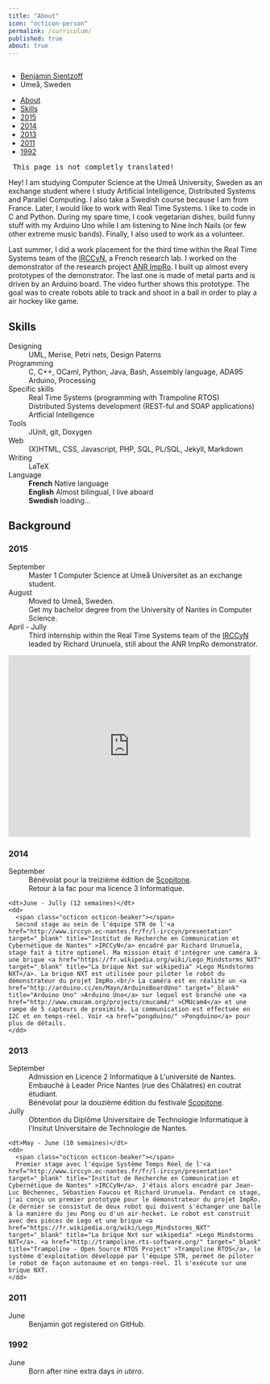 ```yaml
---
title: "About"
icon: "octicon-person"
permalink: /curriculum/
published: true
about: true
---
```

<div id="cv-header">

  <img class="avatar" src="https://avatars0.githubusercontent.com/u/891025?s=320" alt="" title="" />

  <ul>
    <li>
      <span class="octicon octicon-link"></span>
      <a href="http://www.github.com/blasterbug" title="My profil on GitHub">
        Benjamin Sientzoff
      </a>
    </li>
    <li><span class="octicon octicon-location"></span> Umeå, Sweden</li>
  </ul>

  <ul id="menu">
    <li><a href="#aboutme">About</a></li>
    <li><a href="#skills">Skills</a></li>
    <li><a href="#cur-2015" title="Sweden!" >2015</a></li>
    <li><a href="#cur-2014" title="" >2014</a></li>
    <li><a href="#cur-2013" title="" >2013</a></li>
    <li><a href="#cur-2011" title="" >2011</a></li>
     <li><a href="#cur-1992" title="" >1992</a></li>
  </ul>

</div>

<section>

  <pre><span class="octicon octicon-alert"></span> This page is not completly translated!</pre>

  <p id="aboutme">
  <!--
    <span class="medium-octicon octicon-quote" ></span>
  -->
    Hey! I am studying Computer Science at the Umeå University, Sweden as an exchange student where I study Artificial Intelligence, Distributed Systems and Parallel Computing. I also take a Swedish course because I am from France. Later, I would like to work with Real Time Systems. I like to code in C and Python. During my spare time, I cook vegetarian dishes, build funny stuff with my Arduino Uno while I am listening to Nine Inch Nails (or few other extreme music bands). Finally, I also used to work as a volunteer.
  </p>

  <p>
    Last summer, I did a work placement for the third time within the Real Time Systems team of the <a href="http://www.irccyn.ec-nantes.fr/en/irccyn/presentation" target="_blank" title="Institut de Recherche en Communication et Cybernétique de Nantes" >IRCCyN</a>, a French research lab. I worked on the demonstrator of the research project <a href="http://anr-impro.irccyn.ec-nantes.fr/#description" target="_blank" title="About ANR ImpRo" >ANR ImpRo</a>. I built up almost every prototypes of the demonstrator. The last one is made of metal parts and is driven by an Arduino board. The video further shows this prototype. The goal was to create robots able to track and shoot in a ball in order to play a air hockey like game.
  </p>

  <h2 id="skills">Skills</h2>
  <dl>
    <dt>Designing</dt>
    <dd>UML, Merise, Petri nets, Design Paterns</dd>
    <dt>Programming</dt>
    <dd>C, C++, OCaml, Python, Java, Bash, Assembly language, ADA95</dd>
    <dd>Arduino, Processing</dd>
    <dt>Specific skills</dt>
    <dd>Real Time Systems (programming with Trampoline RTOS)</dd>
    <dd>Distributed Systems development (REST-ful and SOAP applications)</dd>
    <dd>Artficial Intelligence</dd>
    <dt>Tools</dt>
    <dd>JUnit, git, Doxygen</dd>
    <dt>Web</dt>
    <dd>(X)HTML, CSS, Javascript, PHP, SQL, PL/SQL, Jekyll, Markdown</dd>
    <dt>Writing</dt>
    <dd>LaTeX</dd>
    <dt>Language</dt>
    <dd><b>French</b> Native language</dd>
    <dd><b>English</b> Almost bilingual, I live aboard</dd>
    <dd><b>Swedish</b> loading...</dd>
  </dl>

  <h2>Background</h2>
  <h3 id="cur-2015" >2015</h3>
  <dl>
    <dt>September</dt>
    <dd>
      <span class="octicon octicon-book"></span>
      Master 1 Computer Science at Umeå Universitet as an exchange student.
    </dd>
    <dt>August</dt>
    <dd>
      <span class="octicon octicon-location"></span>
      Moved to Umeå, Sweden.
    </dd>
    <dd>
      <span class="octicon octicon-mortar-board"></span>
      Get my bachelor degree from the University of Nantes in Computer Science.
    </dd>
    <dt>April - Jully</dt>
    <dd>
      <span class="octicon octicon-beaker"></span>
      Third internship within the Real Time Systems team of the <a href="http://www.irccyn.ec-nantes.fr/en/irccyn/presentation" target="_blank" title="Institut de Recherche en Communication et Cybernétique de Nantes" >IRCCyN</a> leaded by Richard Urunuela, still about the ANR ImpRo demonstrator.
    </dd>
  </dl>

  <iframe width="480" height="360" src="https://www.youtube.com/embed/91nHZ1eDwN4?rel=0" frameborder="0" allowfullscreen></iframe>

  <h3 id="cur-2014" >2014</h3>
  <dl>
    <dt>September</dt>
    <dd>
      <span class="octicon octicon-jersey"></span>
      Bénévolat pour la treizième édition de <a href="http://www.scopitone.org/" target="_blank" title="Scoptione" >Scopitone</a>.
    </dd>
    <dd>Retour à la fac pour ma licence 3 Informatique.</dd>

    <dt>June - Jully (12 semaines)</dt>
    <dd>
      <span class="octicon octicon-beaker"></span>
      Second stage au sein de l'équipe STR de l'<a href="http://www.irccyn.ec-nantes.fr/fr/l-irccyn/presentation" target="_blank" title="Institut de Recherche en Communication et Cybernétique de Nantes" >IRCCyN</a> encadré par Richard Urunuela, stage fait à titre optionel. Ma mission était d'intégrer une caméra à une brique <a href="https://fr.wikipedia.org/wiki/Lego_Mindstorms_NXT" target="_blank" title="La brique Nxt sur wikipedia" >Lego Mindstorms NXT</a>. La brique NXT est utilisée pour piloter le robot du démonstrateur du projet ImpRo.<br/> La caméra est en réalité un <a href="http://arduino.cc/en/Mayn/ArduinoBoardUno" target="_blank" title="Arduino Uno" >Arduino Uno</a> sur lequel est branché une <a href="http://www.cmucam.org/projects/cmucam4/" >CMUcam4</a> et une rampe de 5 capteurs de proximité. La communication est effectuée en I2C et en temps-réel. Voir <a href="pongduino/" >Pongduino</a> pour plus de détails.
    </dd>
  </dl>

  <h3 id="cur-2013" >2013</h3>
  <dl>
    <dt>September</dt>
    <dd>Admission en Licence 2 Informatique à L'université de Nantes.</dd>
    <dd>
      <span class="octicon octicon-briefcase"></span>
      Embauché à Leader Price Nantes (rue des Châlatres) en coutrat étudiant.
    </dd>
    <dd>
      <span class="octicon octicon-jersey"></span>
      Bénévolat pour la douzième édition du festivale <a href="http://www.scopitone.org/" target="_blank" title="Scoptione" >Scopitone</a>.
    </dd>
    <dt>Jully</dt>
    <dd>
      <span class="octicon octicon-mortar-board"></span>
      Obtention du Diplôme Universitaire de Technologie Informatique à l'Insitut Universitaire de Technologie de Nantes.
    </dd>

    <dt>May - June (10 semaines)</dt>
    <dd>
      <span class="octicon octicon-beaker"></span>
      Premier stage avec l'équipe Système Temps Réel de l'<a href="http://www.irccyn.ec-nantes.fr/fr/l-irccyn/presentation" target="_blank" title="Institut de Recherche en Communication et Cybernétique de Nantes" >IRCCyN</a>. J'étais alors encadré par Jean-Luc Béchennec, Sébastien Faucou et Richard Urunuela. Pendant ce stage, j'ai conçu un premier prototype pour le démonstrateur du projet ImpRo. Ce dernier se consistut de deux robot qui doivent s'échanger une balle à la manière du jeu Pong ou d'un air-hocket. Le robot est construit avec des pièces de Lego et une brique <a href="https://fr.wikipedia.org/wiki/Lego_Mindstorms_NXT" target="_blank" title="La brique Nxt sur wikipedia" >Lego Mindstorms NXT</a>. <a href="http://trampoline.rts-software.org/" target="_blank" title="Trampoline - Open Source RTOS Project" >Trampoline RTOS</a>, le système d'exploitation développé par l'équipe STR, permet de piloter le robot de façon autonaume et en temps-réel. Il s'exécute sur une brique NXT.
    </dd>
  </dl>

  <h3 id="cur-2011" >2011</h3>
  <dl>
    <dt>June</dt>
    <dd>
      <span class="octicon octicon-octoface"></span>
      Benjamin got registered on GitHub.
    </dd>
  </dl>

  <div style="margin: auto; width: 30%"><span class="octicon octicon-primitive-dot"></span> <span class="octicon octicon-primitive-dot"></span> <span class="octicon octicon-primitive-dot"></span></div>

  <h3 id="cur-1992" >1992</h3>
  <dl>
    <dt>June</dt>
    <dd>
      <span class="octicon octicon-package"></span>
      Born after nine extra days <i>in utero</i>.
    </dd>
  </dl>
</section>

